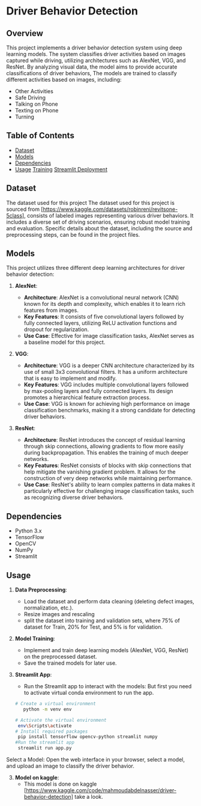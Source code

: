 # Driver Behavior Detection

## Overview

This project implements a driver behavior detection system using deep learning models. The system classifies driver activities based on images captured while driving, utilizing architectures such as AlexNet, VGG, and ResNet. By analyzing visual data, the model aims to provide accurate classifications of driver behaviors, The models are trained to classify different activities based on images, including:

- Other Activities
- Safe Driving
- Talking on Phone
- Texting on Phone
- Turning


## Table of Contents

- [Dataset](#dataset)
- [Models](#models)
- [Dependencies](#dependencies)
- [Usage](#usage)
    [Training](#training)
    [Streamlit Deployment](#streamlit-deployment)



## Dataset
The dataset used for this project The dataset used for this project is sourced from [https://www.kaggle.com/datasets/robinreni/revitsone-5class], consists of labeled images representing various driver behaviors. It includes a diverse set of driving scenarios, ensuring robust model training and evaluation. Specific details about the dataset, including the source and preprocessing steps, can be found in the project files.

## Models
This project utilizes three different deep learning architectures for driver behavior detection:

1. **AlexNet**:
   - **Architecture**: AlexNet is a convolutional neural network (CNN) known for its depth and complexity, which enables it to learn rich features from images.
   - **Key Features**: It consists of five convolutional layers followed by fully connected layers, utilizing ReLU activation functions and dropout for regularization.
   - **Use Case**: Effective for image classification tasks, AlexNet serves as a baseline model for this project.

2. **VGG**:
   - **Architecture**: VGG is a deeper CNN architecture characterized by its use of small 3x3 convolutional filters. It has a uniform architecture that is easy to implement and modify.
   - **Key Features**: VGG includes multiple convolutional layers followed by max-pooling layers and fully connected layers. Its design promotes a hierarchical feature extraction process.
   - **Use Case**: VGG is known for achieving high performance on image classification benchmarks, making it a strong candidate for detecting driver behaviors.

3. **ResNet**:
   - **Architecture**: ResNet introduces the concept of residual learning through skip connections, allowing gradients to flow more easily during backpropagation. This enables the training of much deeper networks.
   - **Key Features**: ResNet consists of blocks with skip connections that help mitigate the vanishing gradient problem. It allows for the construction of very deep networks while maintaining performance.
   - **Use Case**: ResNet's ability to learn complex patterns in data makes it particularly effective for challenging image classification tasks, such as recognizing diverse driver behaviors.

## Dependencies
- Python 3.x
- TensorFlow
- OpenCV
- NumPy
- Streamlit

## Usage
1. **Data Preprocessing**:
   - Load the dataset and perform data cleaning (deleting defect images, normalization, etc.).
   - Resize images and rescaling
   -  split the dataset into training and validation sets, where 75% of dataset for Train, 20% for Test, and 5% is for validation.

2. **Model Training**:
   - Implement and train deep learning models (AlexNet, VGG, ResNet) on the preprocessed dataset.
   - Save the trained models for later use.

3. **Streamlit App**:
   - Run the Streamlit app to interact with the models:
   But first you need to activate virtual conda environment to run the app.

   ```bash
   # Create a virtual environment
      python -m venv env

   # Activate the virtual environment
    env\Scripts\activate
   # Install required packages
    pip install tensorflow opencv-python streamlit numpy
   #Run the streamlit app
    streamlit run app.py

Select a Model: Open the web interface in your browser, select a model, and upload an image to classify the driver behavior.

3. **Model on kaggle**:
   - This model is done on kaggle [https://www.kaggle.com/code/mahmoudabdelnasser/driver-behavior-detection] take a look.

